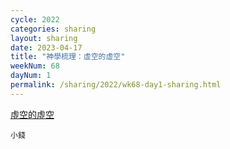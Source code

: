 ```yaml
---
cycle: 2022
categories: sharing
layout: sharing
date: 2023-04-17
title: "神學梳理：虛空的虛空"
weekNum: 68
dayNum: 1
permalink: /sharing/2022/wk68-day1-sharing.html
---
```


[虛空的虛空](https://eccseattle.github.io/media/sharing/2022/wk068/2023-04-17-bin.m4a)

`小錢`
